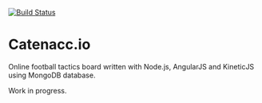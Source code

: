 [![Build Status](https://travis-ci.org/tjokimie/catenaccio.png)](https://travis-ci.org/tjokimie/catenaccio)

Catenacc.io
==========
Online football tactics board written with Node.js, AngularJS and KineticJS using MongoDB database.

Work in progress.
